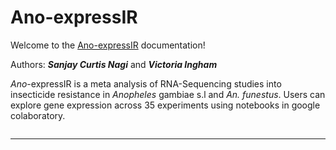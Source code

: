 # Ano-expressIR

Welcome to the [Ano-expressIR](https://github.com/sanjaynagi/rna-seq-meta/) documentation!

Authors:
***Sanjay Curtis Nagi*** and ***Victoria Ingham***

*Ano*-expressIR is a meta analysis of RNA-Sequencing studies into insecticide resistance in *Anopheles* gambiae s.l and *An. funestus*. Users can explore gene expression across 35 experiments using notebooks in google colaboratory. 


```{tableofcontents}
```
  
---  

